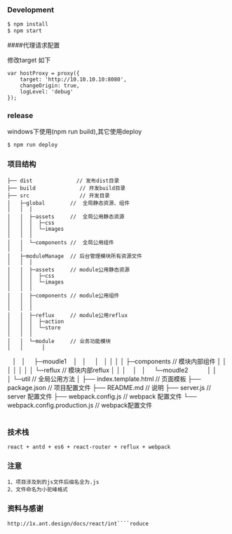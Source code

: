 
### Development

```bash
$ npm install
$ npm start
```

####代理请求配置

修改target 如下
	

	var hostProxy = proxy({
	  	target: 'http://10.10.10.10:8080',
	 	changeOrigin: true,
	  	logLevel: 'debug'
	});



### release
   windows下使用(npm run build),其它使用deploy


```bash
$ npm run deploy
```

### 项目结构


    ├── dist              // 发布dist目录
    ├── build              // 开发build目录
    ├── src                // 开发目录
    │   ├─global        //  全局静态资源、组件
    │   │  │
    │   │  ├─assets     //  全局公用静态资源
    │   │  │  ├─css
    │   │  │  └─images
    │   │  │
    │   │  └─components //  全局公用组件
    │   │      
    │   ├─moduleManage  // 后台管理模块所有资源文件
    │   │  │
    │   │  ├─assets     // module公用静态资源
    │   │  │  ├─css
    │   │  │  └─images
    │   │  │
    │   │  ├─components // module公用组件
    │   │  │  
    │   │  │  
    │   │  ├─reflux     // module公用reflux
    │   │  │  ├─action
    │   │  │  └─store
    │   │  │
    │   │  └─module     // 业务功能模块
    │   │      │
    │   │      ├─moudle1
    │   │      │    │
    │   │      │    ├─components    // 模块内部组件
    │   │      │    │
    │   │      │    └─reflux        // 模块内部reflux
    │   │      │
    │   │      └─moudle2          
    │   │              
    │   └─util          // 全局公用方法
    │
    ├── index.template.html         // 页面模板
    ├── package.json       // 项目配置文件
    ├── README.md          // 说明
    ├── server.js          // server 配置文件
    ├── webpack.config.js          // webpack 配置文件
    └── webpack.config.production.js  // webpack配置文件


#

### 技术栈
    react + antd + es6 + react-router + reflux + webpack

### 注意
    1、项目涉及到的js文件后缀名全为.js
    2、文件命名为小驼峰格式


### 资料与感谢
    http://1x.ant.design/docs/react/int````roduce
